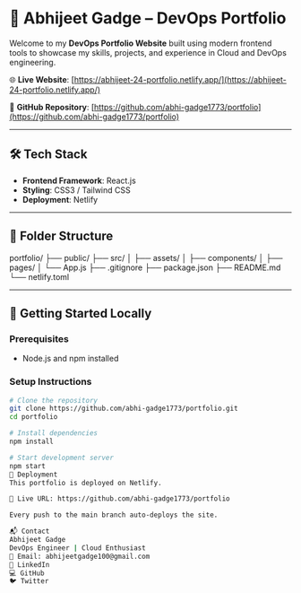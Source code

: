 # 🚀 Abhijeet Gadge – DevOps Portfolio

Welcome to my **DevOps Portfolio Website** built using modern frontend tools to showcase my skills, projects, and experience in Cloud and DevOps engineering.

🌐 **Live Website**: [https://abhijeet-24-portfolio.netlify.app/](https://abhijeet-24-portfolio.netlify.app/)

📂 **GitHub Repository**: [https://github.com/abhi-gadge1773/portfolio](https://github.com/abhi-gadge1773/portfolio)

---

## 🛠 Tech Stack

- **Frontend Framework**: React.js
- **Styling**: CSS3 / Tailwind CSS
- **Deployment**: Netlify

---

## 📁 Folder Structure
portfolio/
├── public/
├── src/
│ ├── assets/
│ ├── components/
│ ├── pages/
│ └── App.js
├── .gitignore
├── package.json
├── README.md
└── netlify.toml


---

## 🚀 Getting Started Locally

### Prerequisites

- Node.js and npm installed

### Setup Instructions

```bash
# Clone the repository
git clone https://github.com/abhi-gadge1773/portfolio.git
cd portfolio

# Install dependencies
npm install

# Start development server
npm start
🚢 Deployment
This portfolio is deployed on Netlify.

🔗 Live URL: https://github.com/abhi-gadge1773/portfolio

Every push to the main branch auto-deploys the site.

📬 Contact
Abhijeet Gadge
DevOps Engineer | Cloud Enthusiast
📧 Email: abhijeetgadge100@gmail.com
🔗 LinkedIn
💻 GitHub
🐦 Twitter






